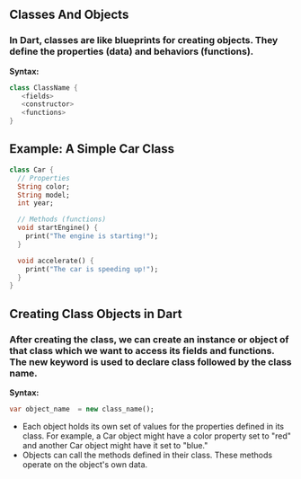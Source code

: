 ## Classes And Objects

### In Dart, classes are like blueprints for creating objects. They define the properties (data) and behaviors (functions).


**Syntax:**

```dart
class ClassName {  
   <fields>  
   <constructor>  
   <functions>  
}   
```
## Example: A Simple Car Class
```dart
class Car {
  // Properties 
  String color;
  String model;
  int year;

  // Methods (functions)
  void startEngine() {
    print("The engine is starting!");
  }

  void accelerate() {
    print("The car is speeding up!");
  }
}
```
## Creating Class Objects in Dart
### After creating the class, we can create an instance or object of that class which we want to access its fields and functions. The new keyword is used to declare class followed by the class name.

**Syntax:**

```dart
var object_name  = new class_name();    
```
* Each object holds its own set of values for the properties defined in its class. For example, a Car object might have a color property set to "red" and another Car object might have it set to "blue."
* Objects can call the methods defined in their class. These methods operate on the object's own data.